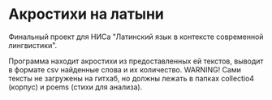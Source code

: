 # Акростихи на латыни
Финальный проект для НИСа "Латинский язык в контексте современной лингвистики".

Программа находит акростихи из предоставленных ей текстов, выводит в формате csv найденные слова и их количество.
WARNING! Сами тексты не загружены на гитхаб, но должны лежать в папках collectio4 (корпус) и poems (стихи для анализа).
